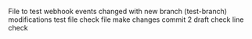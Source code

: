 File to test webhook events
changed with new branch (test-branch)
modifications
test file
check file
make changes
commit 2
draft check 
line check
